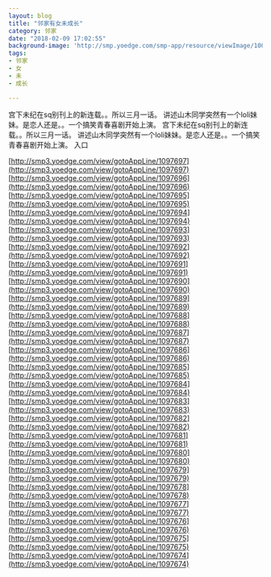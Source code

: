 ```yaml
---
layout: blog
title: "邻家有女未成长"
category: 邻家
date: "2018-02-09 17:02:55"
background-image: 'http://smp.yoedge.com/smp-app/resource/viewImage/1003295appline.png'
tags:
- 邻家
- 女
- 未
- 成长

---
```

宫下未纪在sq别刊上的新连载。。所以三月一话。 讲述山木同学突然有一个loli妹妹。是恋人还是。。一个搞笑青春喜剧开始上演。
宫下未纪在sq别刊上的新连载。。所以三月一话。 讲述山木同学突然有一个loli妹妹。是恋人还是。。一个搞笑青春喜剧开始上演。
入口

[http://smp3.yoedge.com/view/gotoAppLine/1097697](http://smp3.yoedge.com/view/gotoAppLine/1097697)
[http://smp3.yoedge.com/view/gotoAppLine/1097696](http://smp3.yoedge.com/view/gotoAppLine/1097696)
[http://smp3.yoedge.com/view/gotoAppLine/1097695](http://smp3.yoedge.com/view/gotoAppLine/1097695)
[http://smp3.yoedge.com/view/gotoAppLine/1097694](http://smp3.yoedge.com/view/gotoAppLine/1097694)
[http://smp3.yoedge.com/view/gotoAppLine/1097693](http://smp3.yoedge.com/view/gotoAppLine/1097693)
[http://smp3.yoedge.com/view/gotoAppLine/1097692](http://smp3.yoedge.com/view/gotoAppLine/1097692)
[http://smp3.yoedge.com/view/gotoAppLine/1097691](http://smp3.yoedge.com/view/gotoAppLine/1097691)
[http://smp3.yoedge.com/view/gotoAppLine/1097690](http://smp3.yoedge.com/view/gotoAppLine/1097690)
[http://smp3.yoedge.com/view/gotoAppLine/1097689](http://smp3.yoedge.com/view/gotoAppLine/1097689)
[http://smp3.yoedge.com/view/gotoAppLine/1097688](http://smp3.yoedge.com/view/gotoAppLine/1097688)
[http://smp3.yoedge.com/view/gotoAppLine/1097687](http://smp3.yoedge.com/view/gotoAppLine/1097687)
[http://smp3.yoedge.com/view/gotoAppLine/1097686](http://smp3.yoedge.com/view/gotoAppLine/1097686)
[http://smp3.yoedge.com/view/gotoAppLine/1097685](http://smp3.yoedge.com/view/gotoAppLine/1097685)
[http://smp3.yoedge.com/view/gotoAppLine/1097684](http://smp3.yoedge.com/view/gotoAppLine/1097684)
[http://smp3.yoedge.com/view/gotoAppLine/1097683](http://smp3.yoedge.com/view/gotoAppLine/1097683)
[http://smp3.yoedge.com/view/gotoAppLine/1097682](http://smp3.yoedge.com/view/gotoAppLine/1097682)
[http://smp3.yoedge.com/view/gotoAppLine/1097681](http://smp3.yoedge.com/view/gotoAppLine/1097681)
[http://smp3.yoedge.com/view/gotoAppLine/1097680](http://smp3.yoedge.com/view/gotoAppLine/1097680)
[http://smp3.yoedge.com/view/gotoAppLine/1097679](http://smp3.yoedge.com/view/gotoAppLine/1097679)
[http://smp3.yoedge.com/view/gotoAppLine/1097678](http://smp3.yoedge.com/view/gotoAppLine/1097678)
[http://smp3.yoedge.com/view/gotoAppLine/1097677](http://smp3.yoedge.com/view/gotoAppLine/1097677)
[http://smp3.yoedge.com/view/gotoAppLine/1097676](http://smp3.yoedge.com/view/gotoAppLine/1097676)
[http://smp3.yoedge.com/view/gotoAppLine/1097675](http://smp3.yoedge.com/view/gotoAppLine/1097675)
[http://smp3.yoedge.com/view/gotoAppLine/1097674](http://smp3.yoedge.com/view/gotoAppLine/1097674)

        
